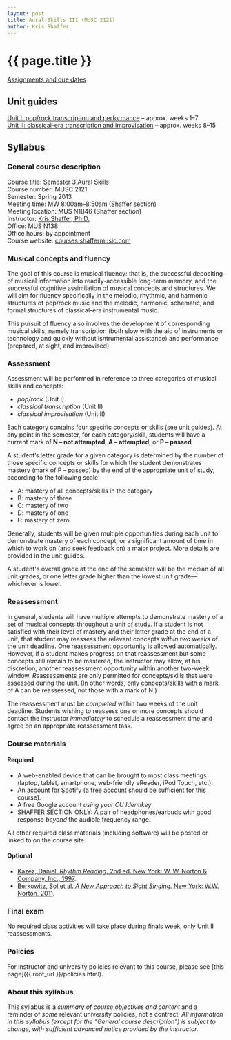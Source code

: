 ```yaml
---
layout: post
title: Aural Skills III (MUSC 2121)
author: Kris Shaffer
---
```


# {{ page.title }} #

[Assignments and due dates](as3-assign.html)

## Unit guides ##

[Unit I: pop/rock transcription and performance](as3-unit1.html) – approx. weeks 1–7  
[Unit II: classical-era transcription and improvisation](as3-unit2.html) – approx. weeks 8–15


## Syllabus ##

### General course description ###

Course title: Semester 3 Aural Skills  
Course number: MUSC 2121  
Semester: Spring 2013  
Meeting time: MW 8:00am–8:50am (Shaffer section)  
Meeting location: MUS N1B46 (Shaffer section)  
Instructor: [Kris Shaffer, Ph.D.](http://kris.shaffermusic.com)  
Office: MUS N138  
Office hours: by appointment  
Course website: [courses.shaffermusic.com](http://courses.shaffermusic.com/)  

### Musical concepts and fluency ###

The goal of this course is musical fluency: that is, the successful depositing of musical information into readily-accessible long-term memory, and the successful cognitive assimilation of musical concepts and structures. We will aim for fluency specifically in the melodic, rhythmic, and harmonic structures of pop/rock music and the melodic, harmonic, schematic, and formal structures of classical-era instrumental music.

This pursuit of fluency also involves the development of corresponding musical skills, namely transcription (both slow with the aid of instruments or technology and quickly without isntrumental assistance) and performance (prepared, at sight, and improvised).

### Assessment ###

Assessment will be performed in reference to three categories of musical skills and concepts: 

- *pop/rock* (Unit I)  
- *classical transcription* (Unit II)  
- *classical improvisation* (Unit II) 

Each category contains four specific concepts or skills (see unit guides). At any point in the semester, for each category/skill, students will have a current mark of **N – not attempted**, **A – attempted**, or **P – passed**.

A student’s letter grade for a given category is determined by the number of those specific concepts or skills for which the student demonstrates mastery (mark of P – passed) by the end of the appropriate unit of study, according to the following scale:

- A: mastery of all concepts/skills in the category  
- B: mastery of three  
- C: mastery of two  
- D: mastery of one  
- F: mastery of zero

Generally, students will be given multiple opportunities during each unit to demonstrate mastery of each concept, or a significant amount of time in which to work on (and seek feedback on) a major project. More details are provided in the unit guides.

A student's overall grade at the end of the semester will be the median of all unit grades, or one letter grade higher than the lowest unit grade—whichever is lower.

### Reassessment ###

In general, students will have multiple attempts to demonstrate mastery of a set of musical concepts throughout a unit of study. If a student is not satisfied with their level of mastery and their letter grade at the end of a unit, that student may reassess the relevant concepts *within two weeks* of the unit deadline. One reassessment opportunity is allowed automatically. However, if a student makes progress on that reassessment but some concepts still remain to be mastered, the instructor may allow, at his discretion, another reassessment opportunity within another two-week window. *Re*assessments are only permitted for concepts/skills that were assessed during the unit. (In other words, only concepts/skills with a mark of A can be reassessed, not those with a mark of N.)

The reassessment must be *completed* within two weeks of the unit deadline. Students wishing to reassess one or more concepts should contact the instructor *immediately* to schedule a reassessment time and agree on an appropriate reassessment task.

### Course materials ###

#### Required ####

- A web-enabled device that can be brought to most class meetings (laptop, tablet, smartphone, web-friendly eReader, iPod Touch, etc.).  
- An account for [Spotify](http://www.spotify.com) (a free account should be sufficient for this course).  
- A free Google account *using your CU Identikey*.  
- SHAFFER SECTION ONLY: A pair of headphones/earbuds with good response *beyond* the audible frequency range.

All other required class materials (including software) will be posted or linked to on the course site.

#### Optional ####

- [Kazez, Daniel. *Rhythm Reading*, 2nd ed. New York: W. W. Norton & Company, Inc., 1997](http://openlibrary.org/books/OL22213819M/Rhythm_reading).  
- [Berkowitz, Sol et al. *A New Approach to Sight Singing*. New York: W.W. Norton, 2011](http://openlibrary.org/works/OL16010686W/A_new_approach_to_sight_singing).  

### Final exam ###

No required class activities will take place during finals week, only Unit II reassessments.

### Policies ###

For instructor and university policies relevant to this course, please see [this page]({{ root_url }}/policies.html).

### About this syllabus ###

This syllabus is a *summary of course objectives and content* and a reminder of *some* relevant university policies, not a contract. *All information in this syllabus (except for the "General course description") is subject to change, with sufficient advanced notice provided by the instructor.*